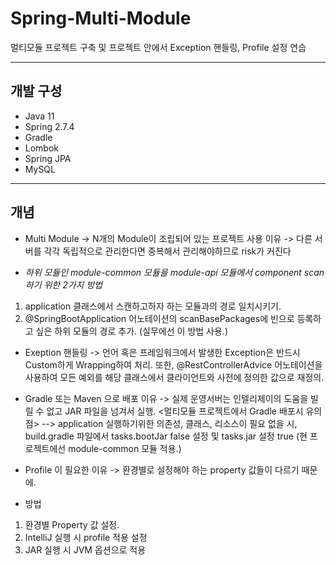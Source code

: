 # Spring-Multi-Module
멀티모듈 프로젝트 구축 및 프로젝트 안에서 Exception 핸들링, Profile 설정 연습

---

## 개발 구성
- Java 11
- Spring 2.7.4
- Gradle
- Lombok
- Spring JPA
- MySQL

---

## 개념


- Multi Module -> N개의 Module이 조립되어 있는 프로젝트 
사용 이유 -> 다른 서버를 각각 독립적으로 관리한다면 중복해서 관리해야하므로 risk가 커진다



- *하위 모듈인 module-common 모듈을 module-api 모듈에서 component scan 하기 위한 2가지 방법*
1. application 클래스에서 스캔하고하자 하는 모듈과의 경로 일치시키기.
2. @SpringBootApplication 어노테이션의 scanBasePackages에 빈으로 등록하고 싶은 하위 모듈의 경로 추가. (실무에선 이 방법 사용.)



   


- Exeption 핸들링 -> 언어 혹은 프레임워크에서 발생한 Exception은 반드시 Custom하게 Wrapping하여 처리.
또한, @RestControllerAdvice 어노테이션을 사용하여 모든 예외를 해당 클래스에서 클라이언트와 사전에 정의한 값으로 재정의.




- Gradle 또는 Maven 으로 배포 이유 -> 실제 운영서버는 인텔리제이의 도움을 빌릴 수 없고 JAR 파일을 넘겨서 실행.
<멀티모듈 프로젝트에서 Gradle 배포시 유의점> 
--> application 실행하기위한 의존성, 클래스, 리소스이 필요 없을 시, build.gradle 파일에서 tasks.bootJar false 설정 및 tasks.jar 설정 true (현 프로젝트에선 module-common 모듈 적용.)




- Profile 이 필요한 이유 -> 환경별로 설정해야 하는 property 값들이 다르기 때문에.

  
- 방법
1. 환경별 Property 값 설정.
2. IntelliJ 실행 시 profile 적용 설정
3. JAR 실행 시 JVM 옵션으로 적용








 
